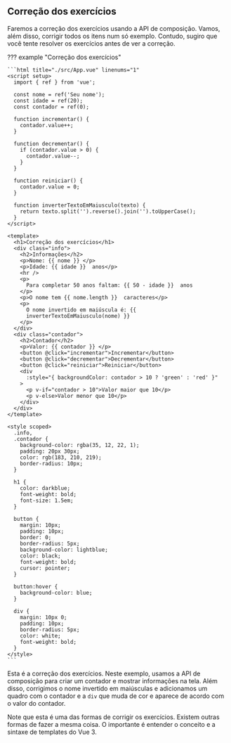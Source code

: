 ## Correção dos exercícios

Faremos a correção dos exercícios usando a API de composição. Vamos, além disso, corrigir todos os itens num só exemplo. Contudo, sugiro que você tente resolver os exercícios antes de ver a correção.

??? example "Correção dos exercícios"

    ```html title="./src/App.vue" linenums="1"
    <script setup>
      import { ref } from 'vue';

      const nome = ref('Seu nome');
      const idade = ref(20);
      const contador = ref(0);

      function incrementar() {
        contador.value++;
      }

      function decrementar() {
        if (contador.value > 0) {
          contador.value--;
        }
      }

      function reiniciar() {
        contador.value = 0;
      }

      function inverterTextoEmMaiusculo(texto) {
        return texto.split('').reverse().join('').toUpperCase();
      }
    </script>

    <template>
      <h1>Correção dos exercícios</h1>
      <div class="info">
        <h2>Informações</h2>
        <p>Nome: {{ nome }} </p>
        <p>Idade: {{ idade }}  anos</p>
        <hr />
        <p>
          Para completar 50 anos faltam: {{ 50 - idade }}  anos
        </p>
        <p>O nome tem {{ nome.length }}  caracteres</p>
        <p>
          O nome invertido em maiúscula é: {{
          inverterTextoEmMaiusculo(nome) }}
        </p>
      </div>
      <div class="contador">
        <h2>Contador</h2>
        <p>Valor: {{ contador }} </p>
        <button @click="incrementar">Incrementar</button>
        <button @click="decrementar">Decrementar</button>
        <button @click="reiniciar">Reiniciar</button>
        <div
          :style="{ backgroundColor: contador > 10 ? 'green' : 'red' }"
        >
          <p v-if="contador > 10">Valor maior que 10</p>
          <p v-else>Valor menor que 10</p>
        </div>
      </div>
    </template>

    <style scoped>
      .info,
      .contador {
        background-color: rgba(35, 12, 22, 1);
        padding: 20px 30px;
        color: rgb(183, 210, 219);
        border-radius: 10px;
      }

      h1 {
        color: darkblue;
        font-weight: bold;
        font-size: 1.5em;
      }

      button {
        margin: 10px;
        padding: 10px;
        border: 0;
        border-radius: 5px;
        background-color: lightblue;
        color: black;
        font-weight: bold;
        cursor: pointer;
      }

      button:hover {
        background-color: blue;
      }

      div {
        margin: 10px 0;
        padding: 10px;
        border-radius: 5px;
        color: white;
        font-weight: bold;
      }
    </style>
    ```

Esta é a correção dos exercícios. Neste exemplo, usamos a API de composição para criar um contador e mostrar informações na tela. Além disso, corrigimos o nome invertido em maiúsculas e adicionamos um quadro com o contador e a `div` que muda de cor e aparece de acordo com o valor do contador.

Note que esta é uma das formas de corrigir os exercícios. Existem outras formas de fazer a mesma coisa. O importante é entender o conceito e a sintaxe de templates do Vue 3.
